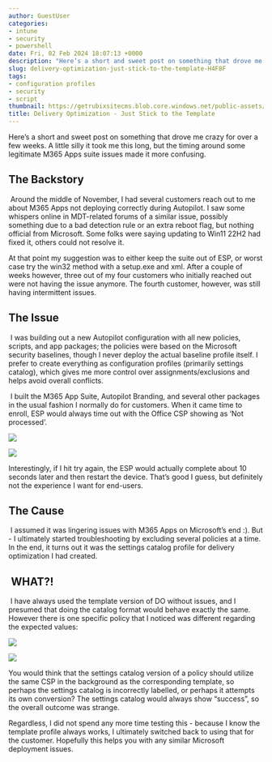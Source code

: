 ```yaml
---
author: GuestUser
categories:
- intune
- security
- powershell
date: Fri, 02 Feb 2024 18:07:13 +0000
description: "Here’s a short and sweet post on something that drove me crazy for over a few weeks. A little silly it took me this long, but the timing around some legitimate M365 Apps suite issues made it more confusing."
slug: delivery-optimization-just-stick-to-the-template-H4F8F
tags:
- configuration profiles
- security
- script
thumbnail: https://getrubixsitecms.blob.core.windows.net/public-assets/content/v1/thumbnails/delivery-optimization-just-stick-to-the-template-H4F8F_thumbnail.jpg
title: Delivery Optimization - Just Stick to the Template
---
```


Here’s a short and sweet post on something that drove me crazy for over a few weeks. A little silly it took me this long, but the timing around some legitimate M365 Apps suite issues made it more confusing.

The Backstory
-------------

 Around the middle of November, I had several customers reach out to me about M365 Apps not deploying correctly during Autopilot. I saw some whispers online in MDT-related forums of a similar issue, possibly something due to a bad detection rule or an extra reboot flag, but nothing official from Microsoft. Some folks were saying updating to Win11 22H2 had fixed it, others could not resolve it.

At that point my suggestion was to either keep the suite out of ESP, or worst case try the win32 method with a setup.exe and xml. After a couple of weeks however, three out of my four customers who initially reached out were not having the issue anymore. The fourth customer, however, was still having intermittent issues.

The Issue
---------

 I was building out a new Autopilot configuration with all new policies, scripts, and app packages; the policies were based on the Microsoft security baselines, though I never deploy the actual baseline profile itself. I prefer to create everything as configuration profiles (primarily settings catalog), which gives me more control over assignments/exclusions and helps avoid overall conflicts.

 I built the M365 App Suite, Autopilot Branding, and several other packages in the usual fashion I normally do for customers. When it came time to enroll, ESP would always time out with the Office CSP showing as ‘Not processed’.

![](https://getrubixsitecms.blob.core.windows.net/public-assets/content/v1/5dd365a31aa1fd743bc30b8e/526e5cb7-a0b1-44e2-8eab-039134e7d0da/Picture1.png)

![](https://getrubixsitecms.blob.core.windows.net/public-assets/content/v1/5dd365a31aa1fd743bc30b8e/d4e0eac4-11e8-41b6-954b-a48797ded651/Picture2.png)

Interestingly, if I hit try again, the ESP would actually complete about 10 seconds later and then restart the device. That’s good I guess, but definitely not the experience I want for end-users.

The Cause
---------

 I assumed it was lingering issues with M365 Apps on Microsoft’s end :). But - I ultimately started troubleshooting by excluding several policies at a time. In the end, it turns out it was the settings catalog profile for delivery optimization I had created.

 WHAT?!
-------

 I have always used the template version of DO without issues, and I presumed that doing the catalog format would behave exactly the same. However there is one specific policy that I noticed was different regarding the expected values:

![](https://getrubixsitecms.blob.core.windows.net/public-assets/content/v1/5dd365a31aa1fd743bc30b8e/84753bcc-6056-48ee-88a3-e1782928c756/Picture3.png)

![](https://getrubixsitecms.blob.core.windows.net/public-assets/content/v1/5dd365a31aa1fd743bc30b8e/1ba9c619-4c75-4704-bede-499ba6153fdf/Picture4.png)

You would think that the settings catalog version of a policy should utilize the same CSP in the background as the corresponding template, so perhaps the settings catalog is incorrectly labelled, or perhaps it attempts its own conversion? The settings catalog would always show “success”, so the overall outcome was strange.

Regardless, I did not spend any more time testing this - because I know the template profile always works, I ultimately switched back to using that for the customer. Hopefully this helps you with any similar Microsoft deployment issues.
